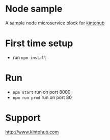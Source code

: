 # Node sample

A sample node microservice block for [kintohub](http://kintohub.com)



# First time setup

* run `npm install`


# Run

* `npm start` run on port 8000
* `npm run prod` run on port 80

# Support

http://www.kintohub.com
